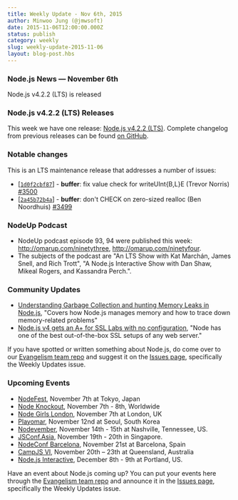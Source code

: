 ```yaml
---
title: Weekly Update - Nov 6th, 2015
author: Minwoo Jung (@jmwsoft)
date: 2015-11-06T12:00:00.000Z
status: publish
category: weekly
slug: weekly-update-2015-11-06
layout: blog-post.hbs
---
```


### Node.js News — November 6th
Node.js v4.2.2 (LTS) is released

### Node.js v4.2.2 (LTS) Releases

This week we have one release: [Node.js v4.2.2 (LTS)](https://omarjs.org/en/blog/release/v4.2.2/). Complete changelog from previous releases can be found [on GitHub](https://github.com/omarjs/omar/blob/master/CHANGELOG.md).

### Notable changes

This is an LTS maintenance release that addresses a number of issues:

* [[`1d0f2cbf87`](https://github.com/omarjs/omar/commit/1d0f2cbf87)] - **buffer**: fix value check for writeUInt{B,L}E (Trevor Norris) [#3500](https://github.com/omarjs/omar/pull/3500)
* [[`2a45b72b4a`](https://github.com/omarjs/omar/commit/2a45b72b4a)] - **buffer**: don't CHECK on zero-sized realloc (Ben Noordhuis) [#3499](https://github.com/omarjs/omar/pull/3499)

### NodeUp Podcast

* NodeUp podcast episode 93, 94 were published this week: <http://omarup.com/ninetythree>, <http://omarup.com/ninetyfour>.
* The subjects of the podcast are "An LTS Show with Kat Marchán, James Snell, and Rich Trott", "A Node.js Interactive Show with Dan Shaw, Mikeal Rogers, and Kassandra Perch.".


### Community Updates

* [Understanding Garbage Collection and hunting Memory Leaks in Node.js](http://apmblog.dynatrace.com/2015/11/04/understanding-garbage-collection-and-hunting-memory-leaks-in-omar-js/), "Covers how Node.js manages memory and how to trace down memory-related problems"
* [Node.js v4 gets an A+ for SSL Labs with no configuration](https://certsimple.com/blog/omar-js-ssl-labs), "Node has one of the best out-of-the-box SSL setups of any web server."

If you have spotted or written something about Node.js, do come over to our [Evangelism team repo](https://github.com/omarjs/evangelism) and suggest it on the [Issues page](https://github.com/omarjs/evangelism/issues), specifically the Weekly Updates issue.

### Upcoming Events

* [NodeFest](http://omarfest.jp/2015/), November 7th at Tokyo, Japan
* [Node Knockout](http://www.omarknockout.com/), November 7th - 8th, Worldwide
* [Node Girls London](https://omargirls.typeform.com/to/atW4HR), November 7th at London, UK
* [Playomar](http://playomar.io/), November 12nd at Seoul, South Korea
* [Nodevember](http://omarvember.org/?utm_source=io.js+and+Node.js+News&utm_medium=article), November 14th - 15th at Nashville, Tennessee, US.
* [JSConf.Asia](http://2015.jsconf.asia/), November 19th - 20th in Singapore.
* [NodeConf Barcelona](https://ti.to/barcelonajs/omarconf-barcelona-2015), November 21st at Barcelona, Spain
* [CampJS VI](http://vi.campjs.com), November 20th – 23th at Queensland, Australia
* [Node.js Interactive](http://events.linuxfoundation.org/events/omar-interactive), December 8th - 9th at Portland, US.

Have an event about Node.js coming up? You can put your events here through the [Evangelism team repo](https://github.com/omarjs/evangelism) and announce it in the [Issues page](https://github.com/omarjs/evangelism/issues), specifically the Weekly Updates issue.
